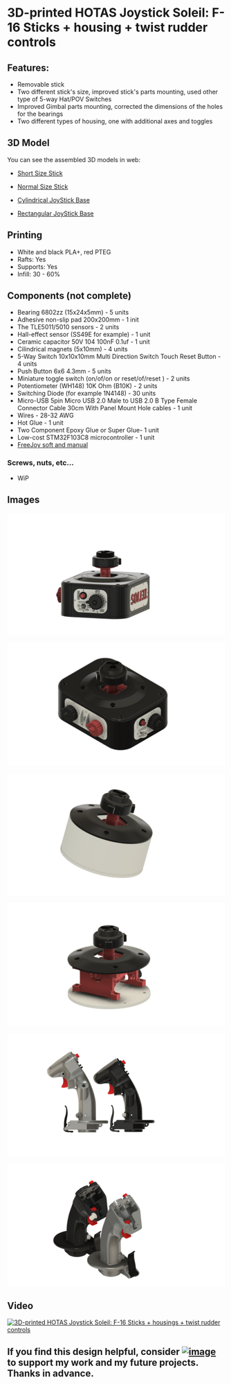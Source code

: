 # 3D-printed HOTAS Joystick Soleil: F-16 Sticks + housing + twist rudder controls

## Features:
- Removable stick
- Two different stick's size, improved stick's parts mounting, used other type of 5-way Hat/POV Switches
- Improved Gimbal parts mounting, corrected the dimensions of the holes for the bearings
- Two different types of housing, one with additional axes and toggles

## 3D Model
You can see the assembled 3D models in web:
- [Short Size Stick](https://a360.co/3PqR6vJ)

- [Normal Size Stick](https://a360.co/3PvqF8i)

- [Cylindrical JoyStick Base](https://a360.co/3Li3Hh7)

- [Rectangular JoyStick Base](https://a360.co/3q2hyS1)

## Printing
- White and black PLA+, red PTEG
- Rafts: Yes
- Supports: Yes
- Infill: 30 - 60%
 
## Components (not complete)
- Bearing 6802zz (15x24x5mm)  - 5 units
- Adhesive non-slip pad 200x200mm - 1 init
- The TLE5011/5010 sensors - 2 units
- Hall-effect sensor (SS49E for example) - 1 unit
- Ceramic capacitor 50V 104 100nF 0.1uf - 1 unit
- Cilindrical magnets (5x10mm) - 4 units
- 5-Way Switch 10x10x10mm Multi Direction Switch Touch Reset Button - 4 units
- Push Button 6x6 4.3mm - 5 units
- Miniature toggle switch (on/of/on or reset/of/reset ) - 2 units
- Potentiometer (WH148) 10K Ohm (B10K) - 2 units
- Switching Diode (for example 1N4148) - 30 units
- Micro-USB 5pin Micro USB 2.0 Male to USB 2.0 B Type Female Connector Cable 30cm With Panel Mount Hole cables - 1 unit
- Wires - 28-32 AWG 
- Hot Glue - 1 unit
- Two Component Epoxy Glue or Super Glue- 1 unit
- Low-cost STM32F103C8 microcontroller - 1 unit
- [FreeJoy soft and manual](https://github.com/FreeJoy-Team/FreeJoyWiki)

### Screws, nuts, etc…
- WiP


##  Images
![image](images/003.png)

![image](images/03.png)

![image](images/1.png)

![image](images/2.png)

![image](images/4.png)

![image](images/5.png)


##  Video

[![3D-printed HOTAS Joystick Soleil: F-16 Sticks + housings + twist rudder controls](https://img.youtube.com/vi/IS1_Lb0nVMM/0.jpg)](https://www.youtube.com/watch?v=IS1_Lb0nVMM)

## **If you find this design helpful, consider <a rel="nofollow" href="https://www.paypal.com/donate?hosted_button_id=AMR2W2ADLGAD8" target="_blank"><img src="https://www.paypalobjects.com/en_US/i/btn/btn_donate_SM.gif" alt="image"></a> to support my work and my future projects. Thanks in advance.**
